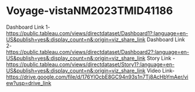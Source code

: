 # Voyage-vistaNM2023TMID41186
 Dashboard Link 1-https://public.tableau.com/views/directdataset/Dashboard1?:language=en-US&publish=yes&:display_count=n&:origin=viz_share_link
 Dashboard Link 2-https://public.tableau.com/views/directdataset/Dashboard2?:language=en-US&publish=yes&:display_count=n&:origin=viz_share_link
Story Link -https://public.tableau.com/views/directdataset/Story1?:language=en-US&publish=yes&:display_count=n&:origin=viz_share_link
Video Link-https://drive.google.com/file/d/176YlOcbE8GC94n93s1n7Tj8AcHbYmAer/view?usp=drive_link
